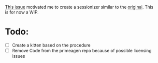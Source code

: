 [This issue](https://github.com/kovidgoyal/kitty/issues/8911) motivated me to create a sessionizer similar to the [original](https://github.com/ThePrimeagen/tmux-sessionizer/tree/master).
This is for now a WIP.

# Todo:
- [ ] Create a kitten based on the procedure
- [ ] Remove Code from the primeagen repo because of possible licensing issues 
